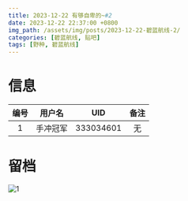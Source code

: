 ```yaml
---
title: 2023-12-22 有够自卑的~#2
date: 2023-12-22 22:37:00 +0800
img_path: /assets/img/posts/2023-12-22-碧蓝航线-2/
categories: [碧蓝航线, 贴吧]
tags: [野种, 碧蓝航线]
---
```


# 信息

| 编号 |  用户名  |    UID    | 备注 |
| :--: | :------: | :-------: | :--: |
|  1   | 手冲冠军 | 333034601 |  无  |

# 留档

![1](1.jpg)
